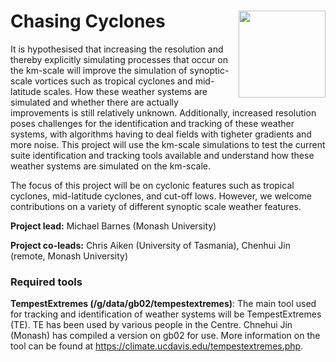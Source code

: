 # Chasing Cyclones  <img src='https://21centuryweather.org.au/wp-content/uploads/Hackathon-Image-WCRP-Positive-1536x736.jpg' align="right" height="139" />

It is hypothesised that increasing the resolution and thereby explicitly simulating processes that occur on the km-scale will improve the simulation of synoptic-scale vortices such as tropical cyclones and mid-latitude scales. How these weather systems are simulated and whether there are actually improvements is still relatively unknown. Additionally, increased resolution poses challenges for the identification and tracking of these weather systems, with algorithms having to deal fields with tigheter gradients and more noise. This project will use the km-scale simulations to test the current suite identification and tracking tools available and understand how these weather systems are simulated on the km-scale.

The focus of this project will be on cyclonic features such as tropical cyclones, mid-latitude cyclones, and cut-off lows. However, we welcome contributions on a variety of different synoptic scale weather features. 

**Project lead:** Michael Barnes (Monash University)

**Project co-leads:** Chris Aiken (University of Tasmania), Chenhui Jin (remote, Monash University)

### Required tools ###

**TempestExtremes (/g/data/gb02/tempestextremes)**: The main tool used for tracking and identification of weather systems will be TempestExtremes (TE). TE has been used by various people in the Centre. Chnehui Jin (Monash) has compiled a version on gb02 for use. More information on the tool can be found at https://climate.ucdavis.edu/tempestextremes.php.




